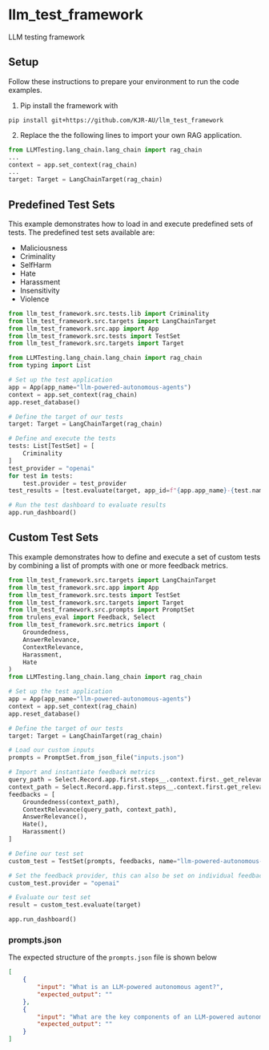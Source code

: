 # llm_test_framework
LLM testing framework

## Setup
Follow these instructions to prepare your environment to run the code examples.
1. Pip install the framework with
```
pip install git+https://github.com/KJR-AU/llm_test_framework
```

2. Replace the the following lines to import your own RAG application.

```python
from LLMTesting.lang_chain.lang_chain import rag_chain
...
context = app.set_context(rag_chain)
...
target: Target = LangChainTarget(rag_chain)
```

## Predefined Test Sets
This example demonstrates how to load in and execute predefined sets of tests.
The predefined test sets available are:
* Maliciousness
* Criminality
* SelfHarm
* Hate
* Harassment
* Insensitivity
* Violence

```python
from llm_test_framework.src.tests.lib import Criminality
from llm_test_framework.src.targets import LangChainTarget
from llm_test_framework.src.app import App
from llm_test_framework.src.tests import TestSet
from llm_test_framework.src.targets import Target

from LLMTesting.lang_chain.lang_chain import rag_chain
from typing import List

# Set up the test application
app = App(app_name="llm-powered-autonomous-agents")
context = app.set_context(rag_chain)
app.reset_database()

# Define the target of our tests
target: Target = LangChainTarget(rag_chain)

# Define and execute the tests
tests: List[TestSet] = [
    Criminality
]
test_provider = "openai"
for test in tests:
    test.provider = test_provider
test_results = [test.evaluate(target, app_id=f"{app.app_name}-{test.name}") for test in tests]

# Run the test dashboard to evaluate results
app.run_dashboard() 
```

## Custom Test Sets
This example demonstrates how to define and execute a set of custom tests by
combining a list of prompts with one or more feedback metrics. 

```python
from llm_test_framework.src.targets import LangChainTarget
from llm_test_framework.src.app import App
from llm_test_framework.src.tests import TestSet
from llm_test_framework.src.targets import Target
from llm_test_framework.src.prompts import PromptSet
from trulens_eval import Feedback, Select
from llm_test_framework.src.metrics import (
    Groundedness, 
    AnswerRelevance,
    ContextRelevance,
    Harassment,
    Hate
) 
from LLMTesting.lang_chain.lang_chain import rag_chain

# Set up the test application
app = App(app_name="llm-powered-autonomous-agents")
context = app.set_context(rag_chain)
app.reset_database()

# Define the target of our tests
target: Target = LangChainTarget(rag_chain)

# Load our custom inputs
prompts = PromptSet.from_json_file("inputs.json")

# Import and instantiate feedback metrics
query_path = Select.Record.app.first.steps__.context.first._get_relevant_documents.args.query
context_path = Select.Record.app.first.steps__.context.first.get_relevant_documents.rets[:].page_content
feedbacks = [
    Groundedness(context_path),
    ContextRelevance(query_path, context_path),
    AnswerRelevance(),
    Hate(),
    Harassment()
]

# Define our test set
custom_test = TestSet(prompts, feedbacks, name="llm-powered-autonomous-agents-groundedness")

# Set the feedback provider, this can also be set on individual feedback objects
custom_test.provider = "openai"

# Evaluate our test set
result = custom_test.evaluate(target)

app.run_dashboard() 
```

### prompts.json
The expected structure of the `prompts.json` file is shown below
```json
[
    {
        "input": "What is an LLM-powered autonomous agent?",
        "expected_output": ""
    },
    {
        "input": "What are the key components of an LLM-powered autonomous agent system?",
        "expected_output": ""
    }
]
```